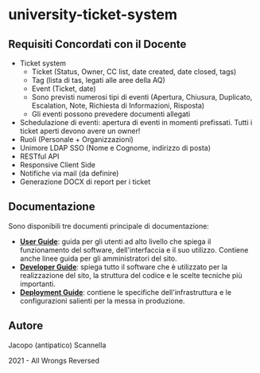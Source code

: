 # university-ticket-system
## Requisiti Concordati con il Docente

* Ticket system 
    - Ticket (Status, Owner, CC list, date created, date closed, tags)
    - Tag (lista di tas, legati alle aree della AQ)
    - Event  (Ticket, date)
    - Sono previsti numerosi tipi di eventi (Apertura, Chiusura, Duplicato, Escalation, Note, Richiesta di Informazioni, Risposta)
    - Gli eventi possono prevedere documenti allegati
* Schedulazione di eventi: apertura di eventi in momenti prefissati. Tutti i ticket aperti devono avere un owner!
* Ruoli (Personale + Organizzazioni)
* Unimore LDAP SSO (Nome e Cognome, indirizzo di posta)
* RESTful API
* Responsive Client Side
* Notifiche via mail (da definire)
* Generazione DOCX di report per i ticket

## Documentazione

Sono disponibili tre documenti principale di documentazione:

* **[User Guide](docs/USAGE.md)**: guida per gli utenti ad alto livello che spiega il 
  funzionamento del software, dell'interfaccia e il suo utilizzo. Contiene anche linee guida
  per gli amministratori del sito.
* **[Developer Guide](docs/CONTRIBUTE.md)**: spiega tutto il software che è utilizzato per la
  realizzazione del sito, la struttura del codice e le scelte tecniche più importanti.
* **[Deployment Guide](docs/DEPLOY.md)**: contiene le specifiche dell'infrastruttura e le
configurazioni salienti per la messa in produzione.
  
## Autore

Jacopo (antipatico) Scannella

2021 - All Wrongs Reversed